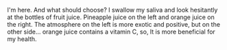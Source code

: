 I'm here. And what should choose? 
I swallow my saliva and look hesitantly at the bottles of fruit juice. 
Pineapple juice on the left and orange juice on the right. 
The atmosphere on the left is more exotic and positive, but on the other side...
orange juice contains a vitamin C, so, It is more beneficial for my health.
